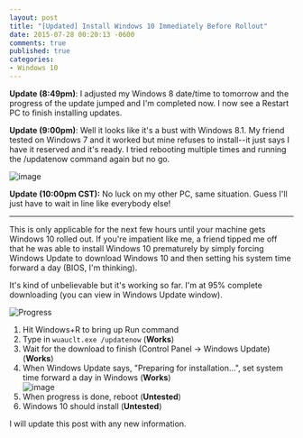 ```yaml
---
layout: post
title: "[Updated] Install Windows 10 Immediately Before Rollout"
date: 2015-07-28 00:20:13 -0600
comments: true
published: true
categories:
- Windows 10
---
```


**Update (8:49pm)**: I adjusted my Windows 8 date/time to tomorrow and the progress of the update jumped and I'm completed now. I now see a Restart PC to finish installing updates.

**Update (9:00pm)**: Well it looks like it's a bust with Windows 8.1. My friend tested on Windows 7 and it worked but mine refuses to install--it just says I have it reserved and it's ready. I tried rebooting multiple times and running the /updatenow command again but no go.

![image](https://cloud.githubusercontent.com/assets/563819/8948430/c0f67f0e-356c-11e5-9daf-8cafb3521042.png)

**Update (10:00pm CST):** No luck on my other PC, same situation. Guess I'll just have to wait in line like everybody else!

---

This is only applicable for the next few hours until your machine gets Windows 10 rolled out. If you're impatient like me, a friend tipped me off that he was able to install Windows 10 prematurely by simply forcing Windows Update to download Windows 10 and then setting his system time forward a day (BIOS, I'm thinking).

It's kind of unbelievable but it's working so far. I'm at 95% complete downloading (you can view in Windows Update window).

![Progress](https://cloud.githubusercontent.com/assets/563819/8948016/ce3997f0-3567-11e5-8e1e-679fd5b54daa.png)

1. Hit Windows+R to bring up Run command
2. Type in `wuauclt.exe /updatenow` (**Works**)
3. Wait for the download to finish (Control Panel -> Windows Update) (**Works**)
4. When Windows Update says, "Preparing for installation...", set system time forward a day in Windows (**Works**)  
   ![image](https://cloud.githubusercontent.com/assets/563819/8948191/fa639e0a-3569-11e5-97c0-2b79d709c8cf.png)
5. When progress is done, reboot (**Untested**)
6. Windows 10 should install (**Untested**)

I will update this post with any new information.
